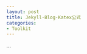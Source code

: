 ```yaml
---
layout: post
title: Jekyll-Blog-Katex公式
categories:
- Toolkit
---
```


<p><span id="mykatex1">...</span></p>
<script>
katex.render("P(x) = \frac{1}{\sigma\sqrt{2\pi}}e^{-\frac{(x-\mu)^2}{2\sigma ^2}}", mykatex1);
</script> 
